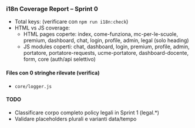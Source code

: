 ### i18n Coverage Report – Sprint 0

- Total keys: (verificare con `npm run i18n:check`)
- HTML vs JS coverage:
  - HTML pages coperte: index, come-funziona, mc-per-le-scuole, premium, dashboard, chat, login, profile, admin, legal (solo heading)
  - JS modules coperti: chat, dashboard, login, premium, profile, admin, portatore, portatore-requests, ucme-portatore, dashboard-docente, form, core (auth/api selettivo)

#### Files con 0 stringhe rilevate (verifica)
- `core/logger.js`

#### TODO
- Classificare corpo completo policy legali in Sprint 1 (legal.*)
- Validare placeholders plurali e varianti data/tempo
